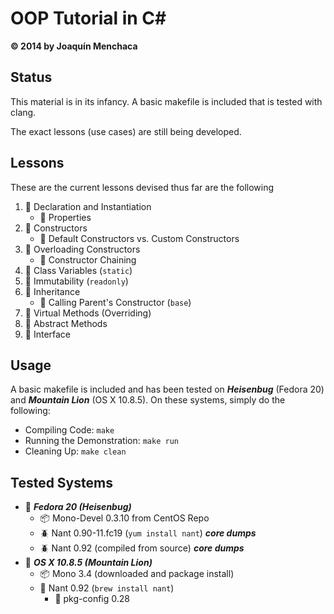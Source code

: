 # OOP Tutorial in C#
**© 2014 by Joaquín Menchaca**

## Status

This material is in its infancy. A basic makefile is included that is tested with clang.

The exact lessons (use cases) are still being developed.

## Lessons

These are the current lessons devised thus far are the following

 1. :green_book: Declaration and Instantiation
    * :page_facing_up: Properties
 2. :green_book: Constructors
     * :page_facing_up: Default Constructors vs. Custom Constructors
 3. :green_book: Overloading Constructors
    * :page_facing_up: Constructor Chaining
 4. :green_book: Class Variables (`static`)
 5. :green_book: Immutability (`readonly`)
 6. :green_book: Inheritance
    * :page_facing_up: Calling Parent's Constructor (`base`)
 7. :green_book: Virtual Methods (Overriding)
 8. :green_book: Abstract Methods
 9. :green_book: Interface

## Usage

A basic makefile is included and has been tested on ***Heisenbug*** (Fedora 20) and ***Mountain Lion*** (OS X 10.8.5).  On these systems, simply do the following:

* Compiling Code: `make`
* Running the Demonstration: `make run`
* Cleaning Up: `make clean`

## Tested Systems

* :dvd: _**Fedora 20 (Heisenbug)**_
  * :package: Mono-Devel 0.3.10 from CentOS Repo
  * :beetle: Nant 0.90-11.fc19 (`yum install nant`) ***core dumps***
  * :beetle: Nant 0.92 (compiled from source) ***core dumps***
* :dvd: _**OS X 10.8.5 (Mountain Lion)**_
  * :package: Mono 3.4 (downloaded and package install)
  * :beer: Nant 0.92 (`brew install nant`)
    * :beer: pkg-config 0.28
